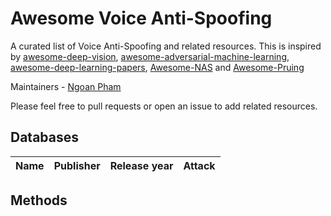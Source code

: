 # Awesome Voice Anti-Spoofing
A curated list of Voice Anti-Spoofing and related resources. This is inspired by [awesome-deep-vision](https://github.com/kjw0612/awesome-deep-vision), [awesome-adversarial-machine-learning](https://github.com/yenchenlin/awesome-adversarial-machine-learning), [awesome-deep-learning-papers](https://github.com/terryum/awesome-deep-learning-papers), [Awesome-NAS](https://github.com/D-X-Y/Awesome-NAS) and [Awesome-Pruing](https://github.com/he-y/Awesome-Pruning)

Maintainers - [Ngoan Pham](https://github.com/ngoanpv)

Please feel free to pull requests or open an issue to add related resources.

## Databases
|  Name  | Publisher | Release year | Attack |
|:--------|:--------:|:--------:|:--------:|






## Methods
